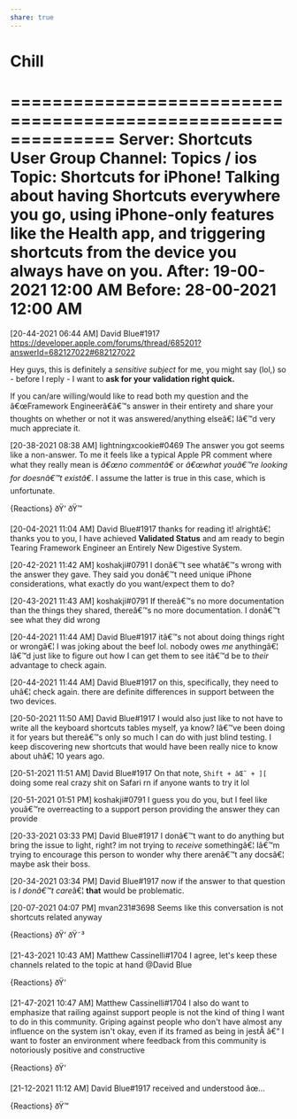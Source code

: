 ```yaml
---
share: true
---
```

# Chill
==============================================================
Server: Shortcuts User Group
Channel: Topics / ios
Topic: Shortcuts for iPhone! Talking about having Shortcuts everywhere you go, using iPhone-only features like the Health app, and triggering shortcuts from the device you always have on you.
After: 19-00-2021 12:00 AM
Before: 28-00-2021 12:00 AM
==============================================================

[20-44-2021 06:44 AM] David Blue#1917
https://developer.apple.com/forums/thread/685201?answerId=682127022#682127022

Hey guys, this is definitely a *sensitive subject* for me, you might say (lol,) so - before I reply - I want to **ask for your validation right quick.** 

If you can/are willing/would like to read both my question and the â€œFramework Engineerâ€â€™s answer in their entirety and share your thoughts on whether or not it was answered/anything elseâ€¦
Iâ€™d very much appreciate it.


[20-38-2021 08:38 AM] lightningxcookie#0469
The answer you got seems like a non-answer. To me it feels like a typical Apple PR comment where what they really mean is *â€œno commentâ€* or *â€œwhat youâ€™re looking for doesnâ€™t existâ€*. I assume the latter is true in this case, which is unfortunate.

{Reactions}
ðŸ‘ ðŸ™ 

[20-04-2021 11:04 AM] David Blue#1917
thanks for reading it! alrightâ€¦ thanks you to you, I have achieved **Validated Status** and am ready to begin Tearing Framework Engineer an Entirely New Digestive System.


[20-42-2021 11:42 AM] koshakji#0791
I donâ€™t see whatâ€™s wrong with the answer they gave. They said you donâ€™t need unique iPhone considerations, what exactly do you want/expect them to do?


[20-43-2021 11:43 AM] koshakji#0791
If thereâ€™s no more documentation than the things they shared, thereâ€™s no more documentation. I donâ€™t see what they did wrong


[20-44-2021 11:44 AM] David Blue#1917
itâ€™s not about doing things right or wrongâ€¦ I was joking about the beef lol. nobody owes *me* anythingâ€¦ Iâ€™d just like to figure out how I can get them to see itâ€™d be to *their* advantage to check again.


[20-44-2021 11:44 AM] David Blue#1917
on this, specifically, they need to uhâ€¦ check again. there are definite differences in support between the two devices.


[20-50-2021 11:50 AM] David Blue#1917
I would also just like to not have to write all the keyboard shortcuts tables myself, ya know? Iâ€™ve been doing it for years but thereâ€™s only so much I can do with just blind testing. I keep discovering new shortcuts that would have been really nice to know about uhâ€¦ 10 years ago.


[20-51-2021 11:51 AM] David Blue#1917
On that note, `Shift + âŒ˜ + ][` doing some real crazy shit on Safari rn if anyone wants to try it lol


[20-51-2021 01:51 PM] koshakji#0791
I guess you do you, but I feel like youâ€™re overreacting to a support person providing the answer they can provide


[20-33-2021 03:33 PM] David Blue#1917
I donâ€™t want to do anything but bring the issue to light, right? im not trying to *receive* somethingâ€¦ Iâ€™m trying to encourage this person to wonder why there arenâ€™t any docsâ€¦ maybe ask their boss.


[20-34-2021 03:34 PM] David Blue#1917
now if the answer to that question is *I donâ€™t care*â€¦ **that** would be problematic.


[20-07-2021 04:07 PM] mvan231#3698
Seems like this conversation is not shortcuts related anyway

{Reactions}
ðŸ‘ ðŸ˜³ 

[21-43-2021 10:43 AM] Matthew Cassinelli#1704
I agree, let's keep these channels related to the topic at hand @David Blue

{Reactions}
ðŸ‘ 

[21-47-2021 10:47 AM] Matthew Cassinelli#1704
I also do want to emphasize that railing against support people is not the kind of thing I want to do in this community. Griping against people who don't have almost any influence on the system isn't okay, even if its framed as being in jestÂ â€“ I want to foster an environment where feedback from this community is notoriously positive and constructive

{Reactions}
ðŸ‘ 

[21-12-2021 11:12 AM] David Blue#1917
received and understood âœ…

{Reactions}
ðŸ™ 